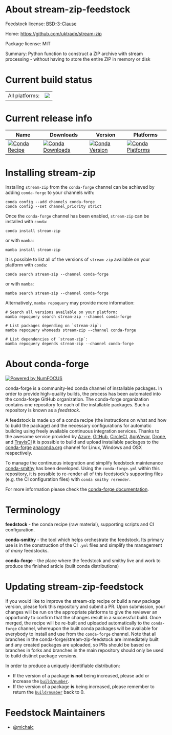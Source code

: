 About stream-zip-feedstock
==========================

Feedstock license: [BSD-3-Clause](https://github.com/conda-forge/stream-zip-feedstock/blob/main/LICENSE.txt)

Home: https://github.com/uktrade/stream-zip

Package license: MIT

Summary: Python function to construct a ZIP archive with stream processing - without having to store the entire ZIP in memory or disk

Current build status
====================


<table><tr><td>All platforms:</td>
    <td>
      <a href="https://dev.azure.com/conda-forge/feedstock-builds/_build/latest?definitionId=20848&branchName=main">
        <img src="https://dev.azure.com/conda-forge/feedstock-builds/_apis/build/status/stream-zip-feedstock?branchName=main">
      </a>
    </td>
  </tr>
</table>

Current release info
====================

| Name | Downloads | Version | Platforms |
| --- | --- | --- | --- |
| [![Conda Recipe](https://img.shields.io/badge/recipe-stream--zip-green.svg)](https://anaconda.org/conda-forge/stream-zip) | [![Conda Downloads](https://img.shields.io/conda/dn/conda-forge/stream-zip.svg)](https://anaconda.org/conda-forge/stream-zip) | [![Conda Version](https://img.shields.io/conda/vn/conda-forge/stream-zip.svg)](https://anaconda.org/conda-forge/stream-zip) | [![Conda Platforms](https://img.shields.io/conda/pn/conda-forge/stream-zip.svg)](https://anaconda.org/conda-forge/stream-zip) |

Installing stream-zip
=====================

Installing `stream-zip` from the `conda-forge` channel can be achieved by adding `conda-forge` to your channels with:

```
conda config --add channels conda-forge
conda config --set channel_priority strict
```

Once the `conda-forge` channel has been enabled, `stream-zip` can be installed with `conda`:

```
conda install stream-zip
```

or with `mamba`:

```
mamba install stream-zip
```

It is possible to list all of the versions of `stream-zip` available on your platform with `conda`:

```
conda search stream-zip --channel conda-forge
```

or with `mamba`:

```
mamba search stream-zip --channel conda-forge
```

Alternatively, `mamba repoquery` may provide more information:

```
# Search all versions available on your platform:
mamba repoquery search stream-zip --channel conda-forge

# List packages depending on `stream-zip`:
mamba repoquery whoneeds stream-zip --channel conda-forge

# List dependencies of `stream-zip`:
mamba repoquery depends stream-zip --channel conda-forge
```


About conda-forge
=================

[![Powered by
NumFOCUS](https://img.shields.io/badge/powered%20by-NumFOCUS-orange.svg?style=flat&colorA=E1523D&colorB=007D8A)](https://numfocus.org)

conda-forge is a community-led conda channel of installable packages.
In order to provide high-quality builds, the process has been automated into the
conda-forge GitHub organization. The conda-forge organization contains one repository
for each of the installable packages. Such a repository is known as a *feedstock*.

A feedstock is made up of a conda recipe (the instructions on what and how to build
the package) and the necessary configurations for automatic building using freely
available continuous integration services. Thanks to the awesome service provided by
[Azure](https://azure.microsoft.com/en-us/services/devops/), [GitHub](https://github.com/),
[CircleCI](https://circleci.com/), [AppVeyor](https://www.appveyor.com/),
[Drone](https://cloud.drone.io/welcome), and [TravisCI](https://travis-ci.com/)
it is possible to build and upload installable packages to the
[conda-forge](https://anaconda.org/conda-forge) [anaconda.org](https://anaconda.org/)
channel for Linux, Windows and OSX respectively.

To manage the continuous integration and simplify feedstock maintenance
[conda-smithy](https://github.com/conda-forge/conda-smithy) has been developed.
Using the ``conda-forge.yml`` within this repository, it is possible to re-render all of
this feedstock's supporting files (e.g. the CI configuration files) with ``conda smithy rerender``.

For more information please check the [conda-forge documentation](https://conda-forge.org/docs/).

Terminology
===========

**feedstock** - the conda recipe (raw material), supporting scripts and CI configuration.

**conda-smithy** - the tool which helps orchestrate the feedstock.
                   Its primary use is in the construction of the CI ``.yml`` files
                   and simplify the management of *many* feedstocks.

**conda-forge** - the place where the feedstock and smithy live and work to
                  produce the finished article (built conda distributions)


Updating stream-zip-feedstock
=============================

If you would like to improve the stream-zip recipe or build a new
package version, please fork this repository and submit a PR. Upon submission,
your changes will be run on the appropriate platforms to give the reviewer an
opportunity to confirm that the changes result in a successful build. Once
merged, the recipe will be re-built and uploaded automatically to the
`conda-forge` channel, whereupon the built conda packages will be available for
everybody to install and use from the `conda-forge` channel.
Note that all branches in the conda-forge/stream-zip-feedstock are
immediately built and any created packages are uploaded, so PRs should be based
on branches in forks and branches in the main repository should only be used to
build distinct package versions.

In order to produce a uniquely identifiable distribution:
 * If the version of a package **is not** being increased, please add or increase
   the [``build/number``](https://docs.conda.io/projects/conda-build/en/latest/resources/define-metadata.html#build-number-and-string).
 * If the version of a package **is** being increased, please remember to return
   the [``build/number``](https://docs.conda.io/projects/conda-build/en/latest/resources/define-metadata.html#build-number-and-string)
   back to 0.

Feedstock Maintainers
=====================

* [@michalc](https://github.com/michalc/)

